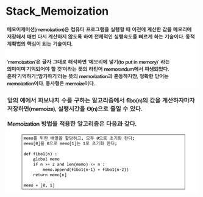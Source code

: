 # Stack_Memoization

![image-20210818123408273](photo/image-20210818123408273.png)

![image-20210818123527306](photo/image-20210818123527306.png)

